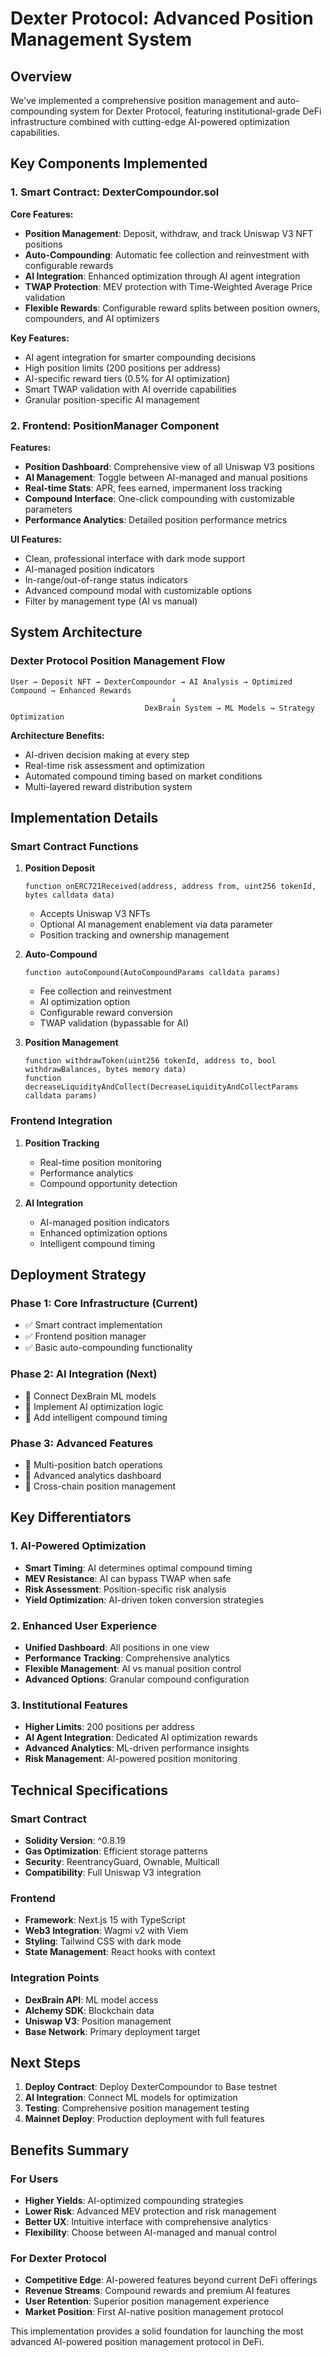 # Dexter Protocol: Advanced Position Management System

## Overview

We've implemented a comprehensive position management and auto-compounding system for Dexter Protocol, featuring institutional-grade DeFi infrastructure combined with cutting-edge AI-powered optimization capabilities.

## Key Components Implemented

### 1. Smart Contract: DexterCompoundor.sol

**Core Features:**
- **Position Management**: Deposit, withdraw, and track Uniswap V3 NFT positions
- **Auto-Compounding**: Automatic fee collection and reinvestment with configurable rewards
- **AI Integration**: Enhanced optimization through AI agent integration
- **TWAP Protection**: MEV protection with Time-Weighted Average Price validation
- **Flexible Rewards**: Configurable reward splits between position owners, compounders, and AI optimizers

**Key Features:**
- AI agent integration for smarter compounding decisions
- High position limits (200 positions per address)
- AI-specific reward tiers (0.5% for AI optimization)
- Smart TWAP validation with AI override capabilities
- Granular position-specific AI management

### 2. Frontend: PositionManager Component

**Features:**
- **Position Dashboard**: Comprehensive view of all Uniswap V3 positions
- **AI Management**: Toggle between AI-managed and manual positions
- **Real-time Stats**: APR, fees earned, impermanent loss tracking
- **Compound Interface**: One-click compounding with customizable parameters
- **Performance Analytics**: Detailed position performance metrics

**UI Features:**
- Clean, professional interface with dark mode support
- AI-managed position indicators
- In-range/out-of-range status indicators
- Advanced compound modal with customizable options
- Filter by management type (AI vs manual)

## System Architecture

### Dexter Protocol Position Management Flow
```
User → Deposit NFT → DexterCompoundor → AI Analysis → Optimized Compound → Enhanced Rewards
                                    ↓
                              DexBrain System → ML Models → Strategy Optimization
```

**Architecture Benefits:**
- AI-driven decision making at every step
- Real-time risk assessment and optimization
- Automated compound timing based on market conditions
- Multi-layered reward distribution system

## Implementation Details

### Smart Contract Functions

1. **Position Deposit**
   ```solidity
   function onERC721Received(address, address from, uint256 tokenId, bytes calldata data)
   ```
   - Accepts Uniswap V3 NFTs
   - Optional AI management enablement via data parameter
   - Position tracking and ownership management

2. **Auto-Compound**
   ```solidity
   function autoCompound(AutoCompoundParams calldata params)
   ```
   - Fee collection and reinvestment
   - AI optimization option
   - Configurable reward conversion
   - TWAP validation (bypassable for AI)

3. **Position Management**
   ```solidity
   function withdrawToken(uint256 tokenId, address to, bool withdrawBalances, bytes memory data)
   function decreaseLiquidityAndCollect(DecreaseLiquidityAndCollectParams calldata params)
   ```

### Frontend Integration

1. **Position Tracking**
   - Real-time position monitoring
   - Performance analytics
   - Compound opportunity detection

2. **AI Integration**
   - AI-managed position indicators
   - Enhanced optimization options
   - Intelligent compound timing

## Deployment Strategy

### Phase 1: Core Infrastructure (Current)
- ✅ Smart contract implementation
- ✅ Frontend position manager
- ✅ Basic auto-compounding functionality

### Phase 2: AI Integration (Next)
- 🔄 Connect DexBrain ML models
- 🔄 Implement AI optimization logic
- 🔄 Add intelligent compound timing

### Phase 3: Advanced Features
- 🔄 Multi-position batch operations
- 🔄 Advanced analytics dashboard
- 🔄 Cross-chain position management

## Key Differentiators

### 1. AI-Powered Optimization
- **Smart Timing**: AI determines optimal compound timing
- **MEV Resistance**: AI can bypass TWAP when safe
- **Risk Assessment**: Position-specific risk analysis
- **Yield Optimization**: AI-driven token conversion strategies

### 2. Enhanced User Experience
- **Unified Dashboard**: All positions in one view
- **Performance Tracking**: Comprehensive analytics
- **Flexible Management**: AI vs manual position control
- **Advanced Options**: Granular compound configuration

### 3. Institutional Features
- **Higher Limits**: 200 positions per address
- **AI Agent Integration**: Dedicated AI optimization rewards
- **Advanced Analytics**: ML-driven performance insights
- **Risk Management**: AI-powered position monitoring

## Technical Specifications

### Smart Contract
- **Solidity Version**: ^0.8.19
- **Gas Optimization**: Efficient storage patterns
- **Security**: ReentrancyGuard, Ownable, Multicall
- **Compatibility**: Full Uniswap V3 integration

### Frontend
- **Framework**: Next.js 15 with TypeScript
- **Web3 Integration**: Wagmi v2 with Viem
- **Styling**: Tailwind CSS with dark mode
- **State Management**: React hooks with context

### Integration Points
- **DexBrain API**: ML model access
- **Alchemy SDK**: Blockchain data
- **Uniswap V3**: Position management
- **Base Network**: Primary deployment target

## Next Steps

1. **Deploy Contract**: Deploy DexterCompoundor to Base testnet
2. **AI Integration**: Connect ML models for optimization
3. **Testing**: Comprehensive position management testing
4. **Mainnet Deploy**: Production deployment with full features

## Benefits Summary

### For Users
- **Higher Yields**: AI-optimized compounding strategies
- **Lower Risk**: Advanced MEV protection and risk management
- **Better UX**: Intuitive interface with comprehensive analytics
- **Flexibility**: Choose between AI-managed and manual control

### For Dexter Protocol
- **Competitive Edge**: AI-powered features beyond current DeFi offerings
- **Revenue Streams**: Compound rewards and premium AI features
- **User Retention**: Superior position management experience
- **Market Position**: First AI-native position management protocol

This implementation provides a solid foundation for launching the most advanced AI-powered position management protocol in DeFi.